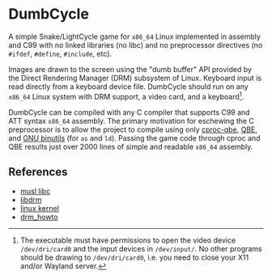 # DumbCycle

A simple Snake/LightCycle game for `x86_64` Linux implemented in
assembly and C99 with no linked libraries (no libc) and no preprocessor
directives (no `#ifdef`,  `#define`, `#include`, etc).

Images are drawn to the screen using the "dumb buffer" API provided by the
Direct Rendering Manager (DRM) subsystem of Linux. Keyboard input is read
directly from a keyboard device file. DumbCycle should run on any `x86_64`
Linux system with DRM support, a video card, and a keyboard[^1]. 

DumbCycle can be compiled with any C compiler that supports C99 and ATT
syntax `x86_64` assembly. The primary motivation for eschewing the C
preprocessor is to allow the project to compile using only
[cproc-qbe][1], [QBE][2], and [GNU binutils][3] (for `as` and `ld`).
Passing the game code through cproc and QBE results just over 2000
lines of simple and readable `x86_64` assembly.

## References

 - [musl libc][4]
 - [libdrm][5]
 - [linux kernel][6]
 - [drm\_howto][7]

 [^1]: The executable must have permissions to open the video device
    `/dev/dri/card0` and the input devices in `/dev/input/`.
    No other programs should be drawing to `/dev/dri/card0`, i.e.
    you need to close your X11 and/or Wayland server.

[1]: https://sr.ht/~mcf/cproc/
[2]: https://c9x.me/compile/
[3]: https://sourceware.org/binutils/
[4]: https://musl-libc.org
[5]: https://gitlab.freedesktop.org/mesa/drm
[6]: https://github.com/torvalds/linux
[7]: https://github.com/dranger003/drm-howto
